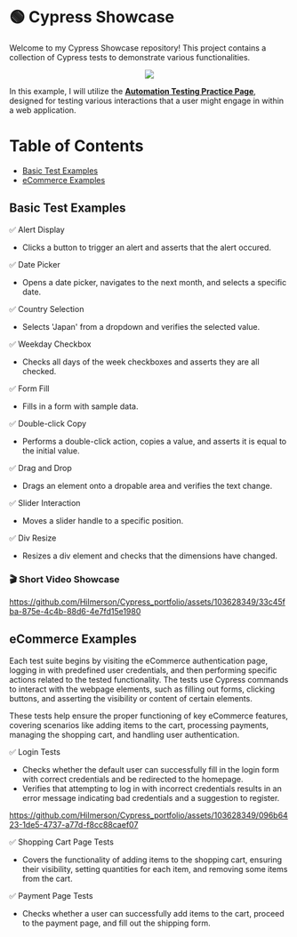 # 🟢 Cypress Showcase

Welcome to my Cypress Showcase repository! This project contains a collection of Cypress tests to demonstrate various functionalities.
<p align="center">
  <kbd>
<img src="https://cdn.deliciousbrains.com/content/uploads/2018/09/28135025/db-End2EndTestingCypress-1540x748.jpg.webp"></img>
  </kbd>
</p>

In this example, I will utilize the **[Automation Testing Practice Page](https://testautomationpractice.blogspot.com/)**, designed for testing various interactions that a user might engage in within a web application.

# Table of Contents
- [Basic Test Examples](#basic-test-examples)
- [eCommerce Examples](#ecommerce-examples)

## Basic Test Examples

✅ Alert Display
   - Clicks a button to trigger an alert and asserts that the alert occured.

✅ Date Picker
   - Opens a date picker, navigates to the next month, and selects a specific date.

✅ Country Selection
   - Selects 'Japan' from a dropdown and verifies the selected value.

✅ Weekday Checkbox
- Checks all days of the week checkboxes and asserts they are all checked.

✅ Form Fill
 - Fills in a form with sample data.

✅ Double-click Copy
   - Performs a double-click action, copies a value, and asserts it is equal to the initial value.

✅ Drag and Drop
   - Drags an element onto a dropable area and verifies the text change.

✅ Slider Interaction
   - Moves a slider handle to a specific position.

✅ Div Resize
   - Resizes a div element and checks that the dimensions have changed.

### 🎬 Short Video Showcase

https://github.com/Hilmerson/Cypress_portfolio/assets/103628349/33c45fba-875e-4c4b-88d6-4e7fd15e1980

## eCommerce Examples

Each test suite begins by visiting the eCommerce authentication page, logging in with predefined user credentials, and then performing specific actions related to the tested functionality. The tests use Cypress commands to interact with the webpage elements, such as filling out forms, clicking buttons, and asserting the visibility or content of certain elements.

These tests help ensure the proper functioning of key eCommerce features, covering scenarios like adding items to the cart, processing payments, managing the shopping cart, and handling user authentication.

✅ Login Tests
- Checks whether the default user can successfully fill in the login form with correct credentials and be redirected to the homepage.
- Verifies that attempting to log in with incorrect credentials results in an error message indicating bad credentials and a suggestion to register.

https://github.com/Hilmerson/Cypress_portfolio/assets/103628349/096b6423-1de5-4737-a77d-f8cc88caef07

✅ Shopping Cart Page Tests
- Covers the functionality of adding items to the shopping cart, ensuring their visibility, setting quantities for each item, and removing some items from the cart.

✅ Payment Page Tests
- Checks whether a user can successfully add items to the cart, proceed to the payment page, and fill out the shipping form.
